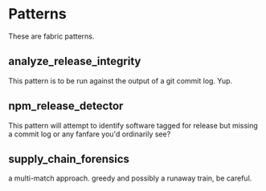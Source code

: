 # Patterns

These are fabric patterns.

## analyze_release_integrity

This pattern is to be run against the output of a git commit log. Yup.

## npm_release_detector

This pattern will attempt to identify software tagged for release but missing a commit log or any fanfare you'd ordinarily see?

## supply_chain_forensics

a multi-match approach. greedy and possibly a runaway train, be careful.
